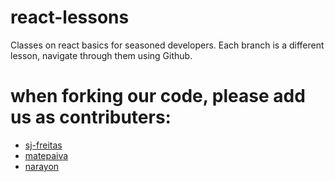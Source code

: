 # react-lessons
Classes on react basics for seasoned developers.
Each branch is a different lesson, navigate through them using Github.

# when forking our code, please add us as contributers:
* [sj-freitas](https://github.com/sj-freitas)
* [matepaiva](https://github.com/matepaiva)
* [narayon](https://github.com/Narayon)

